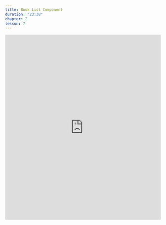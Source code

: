 ```yaml
---
title: Book List Component
duration: "23:38"
chapter: 2
lesson: 7
---
```


<iframe width="100%" height="600" src="https://www.youtube.com/embed/8re_o39UpF0" title="YouTube video player" frameborder="0" allow="accelerometer; autoplay; clipboard-write; encrypted-media; gyroscope; picture-in-picture; web-share" allowfullscreen></iframe>